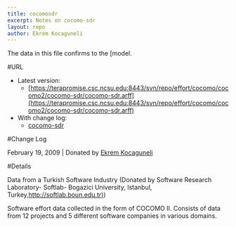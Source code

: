 ```yaml
---
title: cocomosdr
excerpt: Notes on cocomo-sdr
layout: repo
author: Ekrem Kocaguneli
---
```




The data in this file confirms to the [model.

#URL

  * Latest version: 
    * [https://terapromise.csc.ncsu.edu:8443/svn/repo/effort/cocomo/cocomo2/cocomo-sdr/cocomo-sdr.arff](https://terapromise.csc.ncsu.edu:8443/svn/repo/effort/cocomo/cocomo2/cocomo-sdr/cocomo-sdr.arff)
  * With change log:
    * [cocomo-sdr](https://terapromise.csc.ncsu.edu:8443/svn/repo/effort/cocomo/cocomo2/cocomo-sdr/)

#Change Log

February 19, 2009 | Donated by [Ekrem Kocaguneli](EkremKocaguneli)

#Details

Data from a Turkish Software Industry (Donated by Software Research Laboratory- Softlab- 
              Bogazici University, Istanbul, Turkey,[http://softlab.boun.edu.tr)](http://softlab.boun.edu.tr))

Software effort data collected in the form of COCOMO II.
Consists of data from 12 projects and 5 different software companies in various domains.
